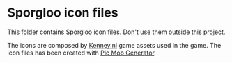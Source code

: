 # Sporgloo icon files

This folder contains Sporgloo icon files. Don't use them outside this project.

The icons are composed by [Kenney.nl](https://kenney.nl) game assets used in the game.
The icon files has been created with [Pic Mob Generator](https://picmobgenerator.olfsoftware.fr).
